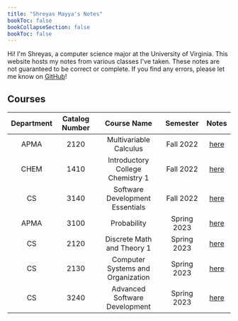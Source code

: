 ```yaml
---
title: "Shreyas Mayya's Notes"
bookToc: false
bookCollapseSection: false
bookToc: false
---
```


Hi! I'm Shreyas, a computer science major at the University of Virginia. This website hosts my notes from various classes I've taken. These notes are not guaranteed to be correct or complete. If you find any errors, please let me know on [GitHub](https://www.github.com/smayya337/notes-hugo)!

## Courses

| Department | Catalog Number |            Course Name            |  Semester   |          Notes           |
| :--------: | :------------: | :-------------------------------: | :---------: | :----------------------: |
|    APMA    |      2120      |      Multivariable Calculus       |  Fall 2022  | [here](/notes/apma2120)  |
|    CHEM    |      1410      | Introductory College Chemistry 1  |  Fall 2022  | [here](/notes/chem1410)  |
|     CS     |      3140      |  Software Development Essentials  |  Fall 2022  |  [here](/notes/cs3140)   |
|    APMA    |      3100      |            Probability            | Spring 2023 | [here](/notes/apma3100/) |
|     CS     |      2120      |    Discrete Math and Theory 1     | Spring 2023 |  [here](/notes/cs2120/)  |
|     CS     |      2130      | Computer Systems and Organization | Spring 2023 |  [here](/notes/cs2130/)  |
|     CS     |      3240      |   Advanced Software Development   | Spring 2023 |  [here](/notes/cs3240/)  |
